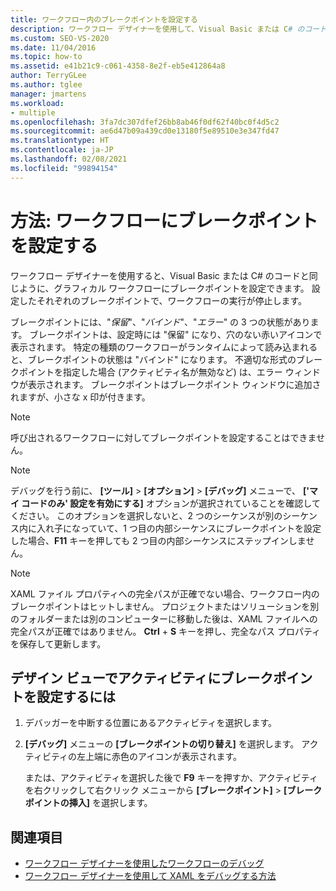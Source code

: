 ```yaml
---
title: ワークフロー内のブレークポイントを設定する
description: ワークフロー デザイナーを使用して、Visual Basic または C# のコードと同様に、グラフィカル ワークフローにブレークポイントを設定する方法について説明します。
ms.custom: SEO-VS-2020
ms.date: 11/04/2016
ms.topic: how-to
ms.assetid: e41b21c9-c061-4358-8e2f-eb5e412864a8
author: TerryGLee
ms.author: tglee
manager: jmartens
ms.workload:
- multiple
ms.openlocfilehash: 3fa7dc307dfef26bb8ab46f0df62f40bc0f4d5c2
ms.sourcegitcommit: ae6d47b09a439cd0e13180f5e89510e3e347fd47
ms.translationtype: HT
ms.contentlocale: ja-JP
ms.lasthandoff: 02/08/2021
ms.locfileid: "99894154"
---
```

# <a name="how-to-set-breakpoints-in-workflows"></a>方法: ワークフローにブレークポイントを設定する

ワークフロー デザイナーを使用すると、Visual Basic または C# のコードと同じように、グラフィカル ワークフローにブレークポイントを設定できます。 設定したそれぞれのブレークポイントで、ワークフローの実行が停止します。

ブレークポイントには、"*保留*"、"*バインド*"、"*エラー*" の 3 つの状態があります。 ブレークポイントは、設定時には "保留" になり、穴のない赤いアイコンで表示されます。 特定の種類のワークフローがランタイムによって読み込まれると、ブレークポイントの状態は "バインド" になります。 不適切な形式のブレークポイントを指定した場合 (アクティビティ名が無効など) は、エラー ウィンドウが表示されます。 ブレークポイントはブレークポイント ウィンドウに追加されますが、小さな x 印が付きます。

> [!NOTE]
> 呼び出されるワークフローに対してブレークポイントを設定することはできません。

> [!NOTE]
> デバッグを行う前に、 **[ツール]**  >  **[オプション]**  >  **[デバッグ]** メニューで、 **['マイ コードのみ' 設定を有効にする]** オプションが選択されていることを確認してください。 このオプションを選択しないと、2 つのシーケンスが別のシーケンス内に入れ子になっていて、1 つ目の内部シーケンスにブレークポイントを設定した場合、**F11** キーを押しても 2 つ目の内部シーケンスにステップインしません。

> [!NOTE]
> XAML ファイル プロパティへの完全パスが正確でない場合、ワークフロー内のブレークポイントはヒットしません。 プロジェクトまたはソリューションを別のフォルダーまたは別のコンピューターに移動した後は、XAML ファイルへの完全パスが正確ではありません。 **Ctrl** + **S** キーを押し、完全なパス プロパティを保存して更新します。

## <a name="to-set-a-breakpoint-on-an-activity-in-the-design-view"></a>デザイン ビューでアクティビティにブレークポイントを設定するには

1. デバッガーを中断する位置にあるアクティビティを選択します。

2. **[デバッグ]** メニューの **[ブレークポイントの切り替え]** を選択します。 アクティビティの左上端に赤色のアイコンが表示されます。

   または、アクティビティを選択した後で **F9** キーを押すか、アクティビティを右クリックして右クリック メニューから **[ブレークポイント]**  >  **[ブレークポイントの挿入]** を選択します。

## <a name="see-also"></a>関連項目

- [ワークフロー デザイナーを使用したワークフローのデバッグ](../workflow-designer/debugging-workflows-with-the-workflow-designer.md)
- [ワークフロー デザイナーを使用して XAML をデバッグする方法](../workflow-designer/how-to-debug-xaml-with-the-workflow-designer.md)
